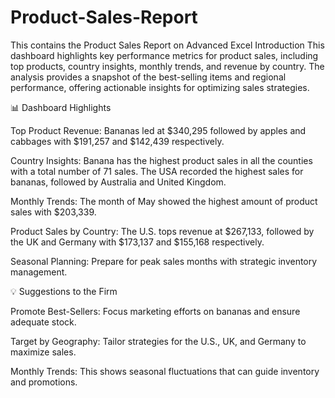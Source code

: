 # Product-Sales-Report
This contains the Product Sales Report on Advanced Excel
Introduction
This dashboard highlights key performance metrics for product sales, including top products, country insights, monthly trends, and revenue by country. The analysis provides a snapshot of the best-selling items and regional performance, offering actionable insights for optimizing sales strategies.

📊 Dashboard Highlights

Top Product Revenue: Bananas led at $340,295 followed by apples and cabbages with $191,257 and $142,439 respectively.

Country Insights: Banana has the highest product sales in all the counties with a total number of 71 sales. The USA recorded the highest sales for bananas, followed by Australia and United Kingdom. 

Monthly Trends: The month of May showed the highest amount of product sales with $203,339. 

Product Sales by Country: The U.S. tops revenue at $267,133, followed by the UK and Germany with $173,137 and $155,168 respectively.

Seasonal Planning: Prepare for peak sales months with strategic inventory management.

💡 Suggestions to the Firm

Promote Best-Sellers: Focus marketing efforts on bananas and ensure adequate stock.

Target by Geography: Tailor strategies for the U.S., UK, and Germany to maximize sales.

Monthly Trends: This shows seasonal fluctuations that can guide inventory and promotions.
